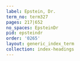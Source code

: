 ```yaml
---
label: Epstein, Dr.
term_no: term327
pages: 217|652
no_spaces: EpsteinDr
pid: epsteindr
order: '0265'
layout: generic_index_term
collection: index-headings
---
```

